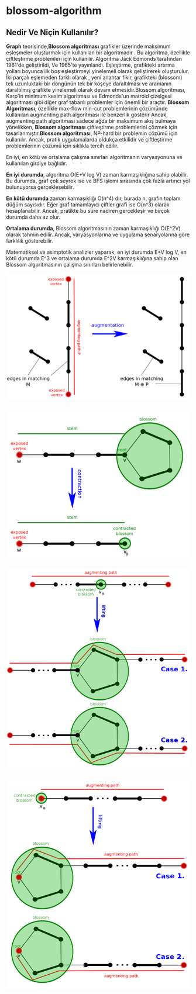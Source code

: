 # blossom-algorithm
## Nedir Ve Niçin Kullanılır?
**Graph** teorisinde,**Blossom algoritması** grafikler üzerinde maksimum eşleşmeler oluşturmak için kullanılan bir algoritmadır .  Bu algoritma, özellikle çiftleştirme problemleri için kullanılır. Algoritma Jack Edmonds tarafından 1961'de geliştirildi, Ve 1965'te yayınlandı. Eşleştirme, grafikteki artırma yolları boyunca ilk boş eşleştirmeyi yinelemeli olarak geliştirerek oluşturulur. İki parçalı eşlemeden farklı olarak , yeni anahtar fikir, grafikteki (blossom) tek uzunluktaki bir döngünün tek bir köşeye daraltılması ve aramanın daraltılmış grafikte yinelemeli olarak devam etmesidir.Blossom algoritması, Karp'in minimum kesim algoritması ve Edmonds'un matroid çizelgesi algoritması gibi diğer graf tabanlı problemler için önemli bir araçtır. **Blossom Algoritması**, özellikle max-flow min-cut problemlerinin çözümünde kullanılan augmenting path algoritması ile benzerlik gösterir Ancak, augmenting path algoritması sadece ağda bir maksimum akış bulmaya yönelikken, **Blossom algoritması** çiftleştirme problemlerini çözmek için tasarlanmıştır.**Blossom algoritması**, NP-hard bir problemin çözümü için kullanılır. Ancak, pratik uygulamalarda oldukça etkilidir ve çiftleştirme problemlerinin çözümü için sıklıkla tercih edilir.

En iyi, en kötü ve ortalama çalışma sınırları algoritmanın varyasyonuna ve kullanılan girdiye bağlıdır.

**En iyi durumda**, algoritma O(E+V log V) zaman karmaşıklığına sahip olabilir. Bu durumda, graf çok seyrek ise ve BFS işlemi sırasında çok fazla artırıcı yol bulunuyorsa gerçekleşebilir.

**En kötü durumda** zaman karmaşıklığı O(n^4) dır, burada n, grafın toplam düğüm sayısıdır. Eğer graf tamamlayıcı çiftler grafi ise O(n^3) olarak hesaplanabilir. Ancak, pratikte bu süre nadiren gerçekleşir ve birçok durumda daha az olur.

**Ortalama durumda**, Blossom algoritmasının zaman karmaşıklığı O(E^2V) olarak tahmin edilir. Ancak, varyasyonlarına ve uygulama senaryolarına göre farklılık gösterebilir.

Matematiksel ve asimptotik analizler yaparak, en iyi durumda E+V log V, en kötü durumda E^3 ve ortalama durumda E^2V karmaşıklığına sahip olan Blossom algoritmasının çalışma sınırları belirlenebilir.

<img src="https://github.com/1210505028/blossom-algorithm/blob/main/blossom1.png" width="auto"> <br/> <br/>

<img src="https://github.com/1210505028/blossom-algorithm/blob/main/blossom2.png" width="auto"> <br/> <br/> 

<img src="https://github.com/1210505028/blossom-algorithm/blob/main/blossom3.png" width="auto"> <br/> <br/>
 <br/>
<img src="https://github.com/1210505028/blossom-algorithm/blob/main/blossom4.png" width="auto"> <br/> <br/>
